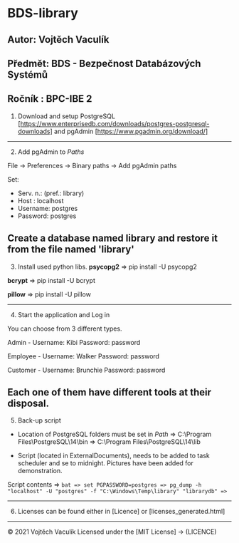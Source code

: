 # BDS-library

## Autor:   Vojtěch Vaculík
## Předmět: BDS - Bezpečnost Databázových Systémů
## Ročník : BPC-IBE 2

1. Download and setup PostgreSQL 
[https://www.enterprisedb.com/downloads/postgres-postgresql-downloads]
   and pgAdmin
[https://www.pgadmin.org/download/]

------------------------------------
2. Add pgAdmin to *Paths*

File -> Preferences -> Binary paths -> Add pgAdmin paths

Set:
- Serv. n.: (pref.: library)
- Host    : localhost
- Username: postgres
- Password: postgres

Create a database named library and restore it from the file named 'library'
------------------------------------
3. Install used python libs.
**psycopg2** 
=> pip install -U psycopg2

**bcrypt**
=> pip install -U bcrypt

**pillow**
=> pip install -U pillow

------------------------------------
4. Start the application and Log in

You can choose from 3 different types.

Admin     - Username: Kibi
            Password: password
            
Employee  - Username: Walker
            Password: password

Customer  - Username: Brunchie
            Password: password

Each one of them have different tools at their disposal.
------------------------------------
5. Back-up script

- Location of PostgreSQL folders must be set in *Path*
=> C:\Program Files\PostgreSQL\14\bin
=> C:\Program Files\PostgreSQL\14\lib

- Script (located in ExternalDocuments), needs to be added to task scheduler
  and se to midnight. Pictures have been added for demonstration.

Script contents
=> ```bat
=> set PGPASSWORD=postgres
=> pg_dump -h "localhost" -U "postgres" -f "C:\Windows\Temp\library" "librarydb"
=> ```

------------------------------------
6. Licenses can be found either in [Licence] or [licenses_generated.html]

------------------------------------

© 2021 Vojtěch Vaculík
Licensed under the [MIT License] -> (LICENCE)

